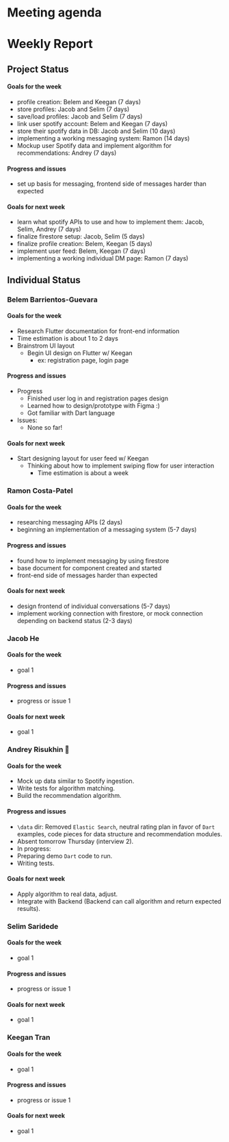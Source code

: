 # Meeting agenda

# Weekly Report
## Project Status
#### Goals for the week
* profile creation: Belem and Keegan (7 days)
* store profiles: Jacob and Selim (7 days)
* save/load profiles: Jacob and Selim (7 days)
* link user spotify account: Belem and Keegan (7 days)
* store their spotify data in DB: Jacob and Selim (10 days)
* implementing a working messaging system: Ramon (14 days)
* Mockup user Spotify data and implement algorithm for recommendations: Andrey (7 days)
#### Progress and issues
* set up basis for messaging, frontend side of messages harder than expected
#### Goals for next week
* learn what spotify APIs to use and how to implement them: Jacob, Selim, Andrey (7 days)
* finalize firestore setup: Jacob, Selim (5 days)
* finalize profile creation: Belem, Keegan (5 days)
* implement user feed: Belem, Keegan (7 days)
* implementing a working individual DM page: Ramon (7 days)

## Individual Status
### Belem Barrientos-Guevara
#### Goals for the week
- Research Flutter documentation for front-end information
- Time estimation is about 1 to 2 days
- Brainstrom UI layout
  - Begin UI design on Flutter w/ Keegan
    - ex: registration page, login page
#### Progress and issues
* Progress
  * Finished user log in and registration pages design
  * Learned how to design/prototype with Figma :)
  * Got familiar with Dart language 
* Issues:
  * None so far!
#### Goals for next week
* Start designing layout for user feed w/ Keegan
  * Thinking about how to implement swiping flow for user interaction
    * Time estimation is about a week

### Ramon Costa-Patel
#### Goals for the week
* researching messaging APIs (2 days)
* beginning an implementation of a messaging system (5-7 days)
#### Progress and issues
* found how to implement messaging by using firestore 
* base document for component created and started
* front-end side of messages harder than expected
#### Goals for next week
* design frontend of individual conversations (5-7 days)
* implement working connection with firestore, or mock connection depending on backend status (2-3 days)

### Jacob He
#### Goals for the week
* goal 1
#### Progress and issues
* progress or issue 1
#### Goals for next week
* goal 1

### Andrey Risukhin :pig_nose:
#### Goals for the week
* Mock up data similar to Spotify ingestion.
* Write tests for algorithm matching.
* Build the recommendation algorithm. 
#### Progress and issues
* `\data` dir: Removed `Elastic Search`, neutral rating plan in favor of `Dart` examples, code pieces for data structure and recommendation modules.
* Absent tomorrow Thursday (interview 2).
* In progress:
*  Preparing demo `Dart` code to run.
*  Writing tests.
#### Goals for next week
* Apply algorithm to real data, adjust.
* Integrate with Backend (Backend can call algorithm and return expected results).

### Selim Saridede
#### Goals for the week
* goal 1
#### Progress and issues
* progress or issue 1
#### Goals for next week
* goal 1

### Keegan Tran
#### Goals for the week
* goal 1
#### Progress and issues
* progress or issue 1
#### Goals for next week
* goal 1
